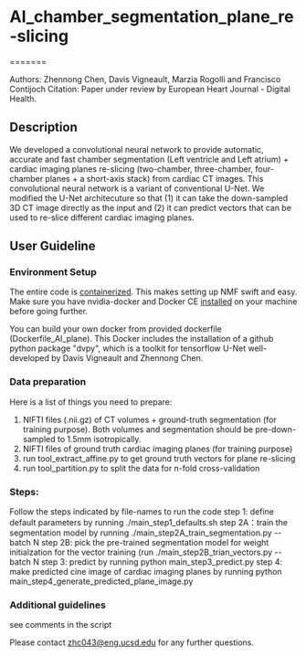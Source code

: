 # AI_chamber_segmentation_plane_re-slicing

=======

Authors: Zhennong Chen, Davis Vigneault, Marzia Rogolli and Francisco Contijoch
Citation: Paper under review by European Heart Journal - Digital Health.

## Description
We developed a convolutional neural network to provide automatic, accurate and fast chamber segmentation (Left ventricle and Left atrium) + cardiac imaging planes re-slicing (two-chamber, three-chamber, four-chamber planes + a short-axis stack) from cardiac CT images. 
This convolutional neural network is a variant of conventional U-Net. We modified the U-Net architecuture so that (1) it can take the down-sampled 3D CT image directly as the input and (2) it can predict vectors that can be used to re-slice different cardiac imaging planes.

## User Guideline
### Environment Setup
The entire code is [containerized](https://www.docker.com/resources/what-container). This makes setting up NMF swift and easy. Make sure you have nvidia-docker and Docker CE [installed](https://docs.nvidia.com/datacenter/cloud-native/container-toolkit/install-guide.html#docker) on your machine before going further. 

You can build your own docker from provided dockerfile (Dockerfile_AI_plane). This Docker includes the installation of a github python package "dvpy", which is a toolkit for tensorflow U-Net well-developed by Davis Vigneault and Zhennong Chen.

### Data preparation
Here is a list of things you need to prepare:
1. NIFTI files (.nii.gz) of CT volumes + ground-truth segmentation (for training purpose). Both volumes and segmentation should be pre-down-sampled to 1.5mm isotropically.
2. NIFTI files of ground truth cardiac imaging planes (for training purpose)
3. run tool_extract_affine.py to get ground truth vectors for plane re-slicing
4. run tool_partition.py to split the data for n-fold cross-validation

### Steps:
Follow the steps indicated by file-names to run the code
step 1: define default parameters by running ./main_step1_defaults.sh
step 2A：train the segmentation model by running ./main_step2A_train_segmentation.py --batch N
step 2B: pick the pre-trained segmentation model for weight initialzation for the vector training (run ./main_step2B_trian_vectors.py --batch N
step 3: predict by running python main_step3_predict.py
step 4: make predicted cine image of cardiac imaging planes by running python main_step4_generate_predicted_plane_image.py

### Additional guidelines
see comments in the script

Please contact zhc043@eng.ucsd.edu for any further questions.




